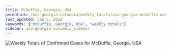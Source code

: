 ```yaml
---
title: McDuffie, Georgia, USA
permalink: /usa-georgia-columbia/weekly_totals/usa-georgia-mcduffie-weekly_totals.html
last_updated: Jan 5, 2022
keywords: ["McDuffie, Georgia, USA", "weekly totals"]
sidebar: usa-georgia-columbia_sidebar
---
```


![Weekly Totals of Confirmed Cases for McDuffie, Georgia, USA](/covid_tracker/images/graphs/usa-georgia-mcduffie-weekly_totals_graph.png)
